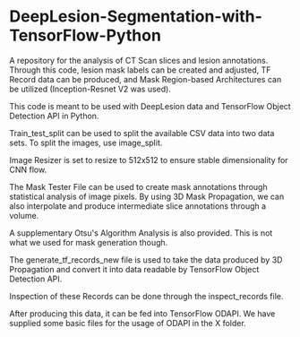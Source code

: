 # DeepLesion-Segmentation-with-TensorFlow-Python
A repository for the analysis of CT Scan slices and lesion annotations. Through this code, lesion mask labels can be created and adjusted, TF Record data can be produced, and Mask Region-based Architectures can be utilized (Inception-Resnet V2 was used).

This code is meant to be used with DeepLesion data and TensorFlow Object Detection API in Python.

Train_test_split can be used to split the available CSV data into two data sets. To split the images, use image_split.

Image Resizer is set to resize to 512x512 to ensure stable dimensionality for CNN flow.

The Mask Tester File can be used to create mask annotations through statistical analysis of image pixels. By using 3D Mask Propagation, we can also interpolate and produce intermediate slice annotations through a volume.

A supplementary Otsu's Algorithm Analysis is also provided. This is not what we used for mask generation though.

The generate_tf_records_new file is used to take the data produced by 3D Propagation and convert it into data readable by TensorFlow Object Detection API.

Inspection of these Records can be done through the inspect_records file.

After producing this data, it can be fed into TensorFlow ODAPI. We have supplied some basic files for the usage of ODAPI in the X folder.
